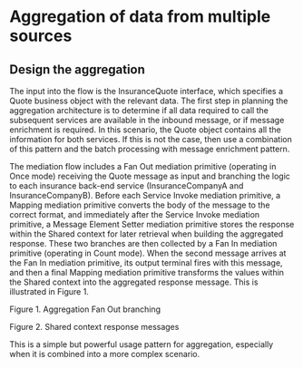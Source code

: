 <!-- image -->

# Aggregation of data from multiple sources

## Design the aggregation

The input into the flow is the InsuranceQuote interface, which specifies a Quote business object
with the relevant data. The first step in planning the aggregation architecture is to determine if
all data required to call the subsequent services are available in the inbound message, or if
message enrichment is required. In this scenario, the Quote object contains all the information for
both services. If this is not the case, then use a combination of this pattern and the batch
processing with message enrichment pattern.

The mediation flow includes a Fan Out mediation primitive (operating in Once mode) receiving the
Quote message as input and branching the logic to each insurance back-end service (InsuranceCompanyA
and InsuranceCompanyB). Before each Service Invoke mediation primitive, a
Mapping mediation primitive converts the body of the
message to the correct format, and immediately after the Service Invoke mediation primitive, a
Message Element Setter mediation primitive stores the response within the Shared context for later
retrieval when building the aggregated response. These two branches are then collected by a Fan In
mediation primitive (operating in Count mode). When the second message arrives at the Fan In
mediation primitive, its output terminal fires with this message, and then a final Mapping mediation primitive transforms the
values within the Shared context into the aggregated response message. This is illustrated in Figure 1.

Figure 1. Aggregation Fan Out branching

<!-- image -->

Figure 2. Shared context response messages

<!-- image -->

This is a simple but powerful usage pattern for aggregation, especially when it is combined into
a more complex scenario.
